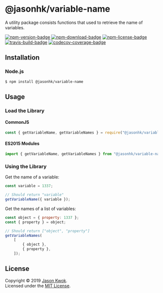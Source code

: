 @jasonhk/variable-name
======================

A utility package consists functions that used to retrieve the name of variables.

[![npm-version-badge]][npm-package] [![npm-download-badge]][npm-package] [![npm-license-badge]][github-license] [![travis-build-badge]][travis-build] [![codecov-coverage-badge]][codecov-coverage]

## Installation

### Node.js

```bash
$ npm install @jasonhk/variable-name
```

## Usage

### Load the Library

#### CommonJS

```javascript
const { getVariableName, getVariableNames } = require("@jasonhk/variable-name");
```

#### ES2015 Modules

```javascript
import { getVariableName, getVariableNames } from "@jasonhk/variable-name";
```

### Using the Library

Get the name of a variable:

```javascript
const variable = 1337;

// Should return "variable"
getVariableName({ variable });
```

Get the names of a list of variables:

```javascript
const object = { property: 1337 };
const { property } = object;

// Should return ["object", "property"]
getVariableNames(
    [
        { object },
        { property },
    ]);
```

## License

Copyright &copy; 2019 [Jason Kwok][author-website].<br>
Licensed under the [MIT License][github-license].

[author-website]: https://jasonhk.net "Author's Website"

[github-license]: https://github.com/JasonHK/node-utilities/blob/master/packages/variable-name/LICENSE "Package's License File"

[npm-package]: https://www.npmjs.com/package/@jasonhk/variable-name "Package's NPM Registry Entry"
[npm-download-badge]: https://img.shields.io/npm/dt/@jasonhk/variable-name?style=flat-square "Package's Total Downloads"
[npm-license-badge]: https://img.shields.io/npm/l/@jasonhk/variable-name?style=flat-square "Package's License"
[npm-version-badge]: https://img.shields.io/npm/v/@jasonhk/variable-name?style=flat-square "Package's Version"

[travis-build]: https://travis-ci.com/JasonHK/node-utilities "Repository's Travis CI Page"
[travis-build-badge]: https://img.shields.io/travis/com/JasonHK/node-utilities?style=flat-square "Repository's Build Status"

[codecov-coverage]: https://codecov.io/gh/JasonHK/node-utilities "Repository's Codecov Page"
[codecov-coverage-badge]: https://img.shields.io/codecov/c/github/JasonHK/node-utilities?style=flat-square "Repository's Code Coverage"
